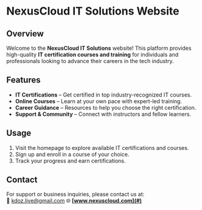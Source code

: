 # NexusCloud IT Solutions Website

## Overview  
Welcome to the **NexusCloud IT Solutions** website! This platform provides high-quality **IT certification courses and training** for individuals and professionals looking to advance their careers in the tech industry.  

## Features  
- **IT Certifications** – Get certified in top industry-recognized IT courses.  
- **Online Courses** – Learn at your own pace with expert-led training.  
- **Career Guidance** – Resources to help you choose the right certification.  
- **Support & Community** – Connect with instructors and fellow learners.  

## Usage  
1. Visit the homepage to explore available IT certifications and courses.  
2. Sign up and enroll in a course of your choice.  
3. Track your progress and earn certifications.  

## Contact  
For support or business inquiries, please contact us at:  
📧 kdoz.live@gmail.com
🌐 **[www.nexuscloud.com](#)**
